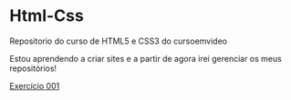# Html-Css
 Repositorio do curso de HTML5 e CSS3 do cursoemvideo

Estou aprendendo a criar sites e a partir de agora irei gerenciar os meus repositórios!

<a href="https://jvas1212.github.io/Html-Css/Exercicios/Ex001/index.html" target= blank> Exercício 001 </a>
